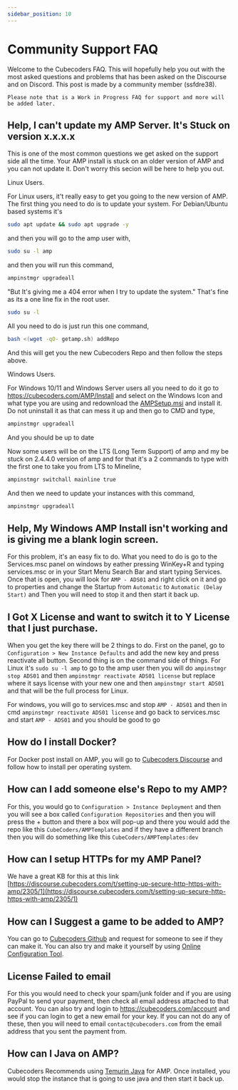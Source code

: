 ```yaml
---
sidebar_position: 10
---
```


# Community Support FAQ

Welcome to the Cubecoders FAQ. This will hopefully help you out with the most asked questions and problems that has been asked on the Discourse and on Discord. This post is made by a community member (ssfdre38).

```Note
Please note that is a Work in Progress FAQ for support and more will be added later.
```

## Help, I can't update my AMP Server. It's Stuck on version x.x.x.x

This is one of the most common questions we get asked on the support side all the time. Your AMP install is stuck on an older version of AMP and you can not update it. Don't worry this secion will be here to help you out.

Linux Users.

For Linux users, it't really easy to get you going to the new version of AMP.
The first thing you need to do is to update your system. For Debian/Ubuntu based systems it's

```bash
sudo apt update && sudo apt upgrade -y
```
and then you will go to the amp user with,

```bash
sudo su -l amp
```
and then you will run this command,

```bash
ampinstmgr upgradeall
```

"But It's giving me a 404 error when I try to update the system."
That's fine as its a one line fix in the root user.

```bash
sudo su -l
```
All you need to do is just run this one command,

```bash
bash <(wget -qO- getamp.sh) addRepo
```
And this will get you the new Cubecoders Repo and then follow the steps above.

Windows Users.

For Windows 10/11 and Windows Server users all you need to do it go to https://cubecoders.com/AMP/Install and select on the Windows Icon and what type you are using and redownload the [AMPSetup.msi](https://downloads.cubecoders.com/AMP/Mainline/AMPSetup.msi) and install it. Do not uninstall it as that can mess it up and then go to CMD and type,

```bash
ampinstmgr upgradeall
```
And you should be up to date

Now some users will be on the LTS (Long Term Support) of amp and my be stuck on 2.4.4.0 version of amp and for that it's a 2 commands to type with the first one to take you from LTS to Mineline,

```bash
ampinstmgr switchall mainline true
```
And then we need to update your instances with this command,

```bash
ampinstmgr upgradeall
```

## Help, My Windows AMP Install isn't working and is giving me a blank login screen.

For this problem, it's an easy fix to do.
What you need to do is go to the Services.msc panel on windows by eather pressing WinKey+R and typing services.msc or in your Start Menu Search Bar and start typing Services.
Once that is open, you will look for `AMP - ADS01` and right click on it and go to properties and change the Startup from `Automatic` to `Automatic (Delay Start)` and Then you will need to stop it and then start it back up.

## I Got X License and want to switch it to Y License that I just purchase.

When you get the key there will be 2 things to do. First on the panel, go to `Configuration > New Instance Defaults` and add the new key and press reactivate all button. Second thing is on the command side of things. For Linux it's `sudo su -l amp` to go to the amp user then you will do `ampinstmgr stop ADS01` and then `ampinstmgr reactivate ADS01 license` but replace where it says license with your new one and then `ampinstmgr start ADS01` and that will be the full process for Linux. 

For windows, you will go to services.msc and stop `AMP - ADS01` and then in cmd `ampinstmgr reactivate ADS01 license` and go back to services.msc and start `AMP - ADS01` and you should be good to go

## How do I install Docker?

For Docker post install on AMP, you will go to [Cubecoders Discourse](https://discourse.cubecoders.com/t/configuring-amp-to-use-docker-for-instances/1957/1) and follow how to install per operating system.

## How can I add someone else's Repo to my AMP?

For this, you would go to `Configuration > Instance Deployment` and then you will see a box called `Configuration Repositories` and then you will press the + button and there a box will pop-up and there you would add the repo like this `CubeCoders/AMPTemplates` and if they have a different branch then you will do something like this `CubeCoders/AMPTemplates:dev`

## How can I setup HTTPs for my AMP Panel?

We have a great KB for this at this link [https://discourse.cubecoders.com/t/setting-up-secure-http-https-with-amp/2305/1](https://discourse.cubecoders.com/t/setting-up-secure-http-https-with-amp/2305/1)

## How can I Suggest a game to be added to AMP?

You can go to [Cubecoders Github](https://github.com/CubeCoders/AMPTemplates) and request for someone to see if they can make it. You can also try and make it yourself by using [Online Configuration Tool](https://iceofwraith.github.io/GenericConfigGen/).

## License Failed to email

For this you would need to check your spam/junk folder and if you are using PayPal to send your payment, then check all email address attached to that account. You can also try and login to https://cubecoders.com/account and see if you can login to get a new email for your key. If you can not do any of these, then you will need to email `contact@cubecoders.com` from the email address that you sent the payment from.

## How can I Java on AMP?

Cubecoders Recommends using [Temurin Java](https://adoptium.net/temurin/) for AMP. Once installed, you would stop the instance that is going to use java and then start it back up.
